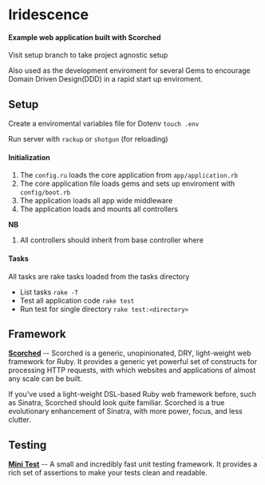 Iridescence
===========

#### Example web application built with Scorched
Visit setup branch to take project agnostic setup

Also used as the development enviroment for several Gems to encourage Domain Driven Design(DDD) in a rapid start up enviroment.

## Setup
Create a enviromental variables file for Dotenv `touch .env`

Run server with `rackup` or `shotgun` (for reloading)

#### Initialization
1. The `config.ru` loads the core application from `app/application.rb`
2. The core application file loads gems and sets up enviroment with `config/boot.rb`
3. The application loads all app wide middleware
4. The application loads and mounts all controllers

**NB**
1. All controllers should inherit from base controller where

#### Tasks
All tasks are rake tasks loaded from the tasks directory

- List tasks `rake -T`
- Test all application code `rake test`
- Run test for single directory `rake test:<directory>`

## Framework

**[Scorched](http://scorchedrb.com/)** -- Scorched is a generic, unopinionated, DRY, light-weight web framework for Ruby. It provides a generic yet powerful set of constructs for processing HTTP requests, with which websites and applications of almost any scale can be built.

If you've used a light-weight DSL-based Ruby web framework before, such as Sinatra, Scorched should look quite familiar. Scorched is a true evolutionary enhancement of Sinatra, with more power, focus, and less clutter.

## Testing
**[Mini Test]()** -- A small and incredibly fast unit testing framework.
It provides a rich set of assertions to make your tests clean and
readable.
